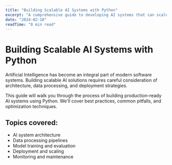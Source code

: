 ```yaml
---
title: "Building Scalable AI Systems with Python"
excerpt: "A comprehensive guide to developing AI systems that can scale..."
date: "2024-02-10"
readTime: "8 min read"
---
```


# Building Scalable AI Systems with Python

Artificial Intelligence has become an integral part of modern software systems. Building scalable AI solutions requires careful consideration of architecture, data processing, and deployment strategies.

This guide will walk you through the process of building production-ready AI systems using Python. We'll cover best practices, common pitfalls, and optimization techniques.

## Topics covered:
- AI system architecture
- Data processing pipelines
- Model training and evaluation
- Deployment and scaling
- Monitoring and maintenance